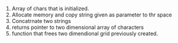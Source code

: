 1. Array of chars that is initialized.
2. Allocate memory and copy string given as parameter to thr space
3. Concatrnate two strings
4. returns pointer to two dimensional array of characters
5. function that frees two dimendional grid previously created.

